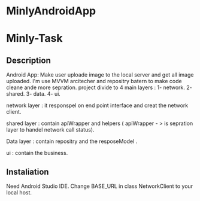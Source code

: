 # MinlyAndroidApp

# Minly-Task


Description
------------
Android App: Make user uploade image to the local server and get all image uploaded.
I'm use MVVM arcitecher and repositry batern to make code cleane ande more sepration. 
project divide to 4 main layers :
1- network.
2- shared.
3- data.
4- ui.

network layer : it responspel on end point interface and creat the network client.

shared layer : contain apiWrapper and helpers ( apiWrapper - > is sepration layer to handel network call status).

Data layer : contain repositry and the resposeModel .

ui : contain the business.

Instaliation 
------------
Need Android Studio IDE.
Change BASE_URL in class NetworkClient to your local host.
